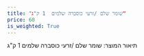 ```yaml
---
title: "שומר שלם /זרעי כוסברה שלמים  1 ק"ג"
price: 60
is_weighted: True
---
```


תיאור המוצר: שומר שלם /זרעי כוסברה שלמים  1 ק"ג
